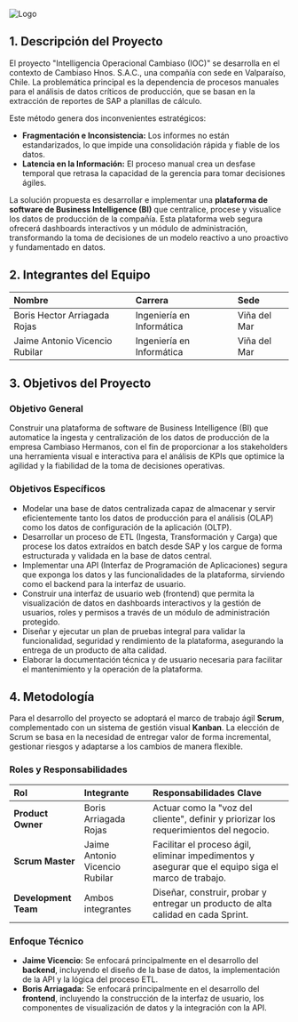 ![Logo](https://i.imgur.com/FBSfgrk.png)
## 1. Descripción del Proyecto

El proyecto "Intelligencia Operacional Cambiaso (IOC)" se desarrolla en el contexto de Cambiaso Hnos. S.A.C., una compañía con sede en Valparaíso, Chile. La problemática principal es la dependencia de procesos manuales para el análisis de datos críticos de producción, que se basan en la extracción de reportes de SAP a planillas de cálculo.

Este método genera dos inconvenientes estratégicos:
* **Fragmentación e Inconsistencia:** Los informes no están estandarizados, lo que impide una consolidación rápida y fiable de los datos.
* **Latencia en la Información:** El proceso manual crea un desfase temporal que retrasa la capacidad de la gerencia para tomar decisiones ágiles.

La solución propuesta es desarrollar e implementar una **plataforma de software de Business Intelligence (BI)** que centralice, procese y visualice los datos de producción de la compañía. Esta plataforma web segura ofrecerá dashboards interactivos y un módulo de administración, transformando la toma de decisiones de un modelo reactivo a uno proactivo y fundamentado en datos.

## 2. Integrantes del Equipo

| Nombre | Carrera | Sede |
| :--- | :--- | :--- |
| Boris Hector Arriagada Rojas | Ingeniería en Informática | Viña del Mar |
| Jaime Antonio Vicencio Rubilar| Ingeniería en Informática | Viña del Mar |

## 3. Objetivos del Proyecto

### Objetivo General

Construir una plataforma de software de Business Intelligence (BI) que automatice la ingesta y centralización de los datos de producción de la empresa Cambiaso Hermanos, con el fin de proporcionar a los stakeholders una herramienta visual e interactiva para el análisis de KPIs que optimice la agilidad y la fiabilidad de la toma de decisiones operativas.

### Objetivos Específicos

* Modelar una base de datos centralizada capaz de almacenar y servir eficientemente tanto los datos de producción para el análisis (OLAP) como los datos de configuración de la aplicación (OLTP).
* Desarrollar un proceso de ETL (Ingesta, Transformación y Carga) que procese los datos extraídos en batch desde SAP y los cargue de forma estructurada y validada en la base de datos central.
* Implementar una API (Interfaz de Programación de Aplicaciones) segura que exponga los datos y las funcionalidades de la plataforma, sirviendo como el backend para la interfaz de usuario.
* Construir una interfaz de usuario web (frontend) que permita la visualización de datos en dashboards interactivos y la gestión de usuarios, roles y permisos a través de un módulo de administración protegido.
* Diseñar y ejecutar un plan de pruebas integral para validar la funcionalidad, seguridad y rendimiento de la plataforma, asegurando la entrega de un producto de alta calidad.
* Elaborar la documentación técnica y de usuario necesaria para facilitar el mantenimiento y la operación de la plataforma.

## 4. Metodología

Para el desarrollo del proyecto se adoptará el marco de trabajo ágil **Scrum**, complementado con un sistema de gestión visual **Kanban**. La elección de Scrum se basa en la necesidad de entregar valor de forma incremental, gestionar riesgos y adaptarse a los cambios de manera flexible.

### Roles y Responsabilidades

| Rol | Integrante | Responsabilidades Clave |
| :--- | :--- | :--- |
| **Product Owner** | Boris Arriagada Rojas | Actuar como la "voz del cliente", definir y priorizar los requerimientos del negocio. |
| **Scrum Master** | Jaime Antonio Vicencio Rubilar | Facilitar el proceso ágil, eliminar impedimentos y asegurar que el equipo siga el marco de trabajo. |
| **Development Team**| Ambos integrantes | Diseñar, construir, probar y entregar un producto de alta calidad en cada Sprint. |

### Enfoque Técnico

* **Jaime Vicencio:** Se enfocará principalmente en el desarrollo del **backend**, incluyendo el diseño de la base de datos, la implementación de la API y la lógica del proceso ETL.
* **Boris Arriagada:** Se enfocará principalmente en el desarrollo del **frontend**, incluyendo la construcción de la interfaz de usuario, los componentes de visualización de datos y la integración con la API.
